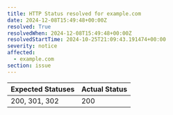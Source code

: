 ```yaml
---
title: HTTP Status resolved for example.com
date: 2024-12-08T15:49:48+00:00Z
resolved: True
resolvedWhen: 2024-12-08T15:49:48+00:00Z
resolvedStartTime: 2024-10-25T21:09:43.191474+00:00
severity: notice
affected:
  - example.com
section: issue
---
```


| Expected Statuses | Actual Status  |
|-------------------|----------------|
| 200, 301, 302 | 200 |
